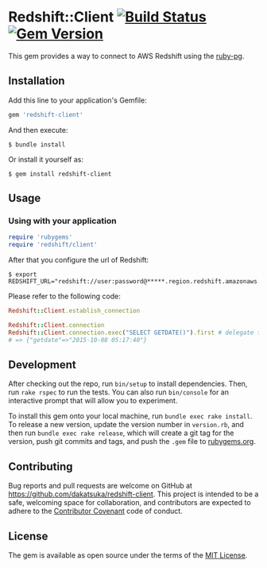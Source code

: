 # Redshift::Client [![Build Status](https://travis-ci.org/dakatsuka/redshift-client.svg)](https://travis-ci.org/dakatsuka/redshift-client) [![Gem Version](https://badge.fury.io/rb/redshift-client.svg)](https://badge.fury.io/rb/redshift-client)

This gem provides a way to connect to AWS Redshift using the [ruby-pg](https://github.com/ged/ruby-pg).

## Installation

Add this line to your application's Gemfile:

```ruby
gem 'redshift-client'
```

And then execute:

    $ bundle install

Or install it yourself as:

    $ gem install redshift-client

## Usage

### Using with your application

```ruby
require 'rubygems'
require 'redshift/client'
```

After that you configure the url of Redshift:

```
$ export REDSHIFT_URL="redshift://user:password@*****.region.redshift.amazonaws.com:5439/dbname"
```

Please refer to the following code:

```ruby
Redshift::Client.establish_connection

Redshift::Client.connection
Redshift::Client.connection.exec("SELECT GETDATE()").first # delegate to PG::Connection
# => {"getdate"=>"2015-10-08 05:17:40"}
```

## Development

After checking out the repo, run `bin/setup` to install dependencies. Then, run `rake rspec` to run the tests. You can also run `bin/console` for an interactive prompt that will allow you to experiment.

To install this gem onto your local machine, run `bundle exec rake install`. To release a new version, update the version number in `version.rb`, and then run `bundle exec rake release`, which will create a git tag for the version, push git commits and tags, and push the `.gem` file to [rubygems.org](https://rubygems.org).

## Contributing

Bug reports and pull requests are welcome on GitHub at https://github.com/dakatsuka/redshift-client. This project is intended to be a safe, welcoming space for collaboration, and contributors are expected to adhere to the [Contributor Covenant](contributor-covenant.org) code of conduct.


## License

The gem is available as open source under the terms of the [MIT License](http://opensource.org/licenses/MIT).

